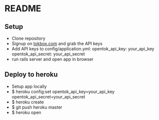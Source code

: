 # README
## Setup
- Clone repository
- Signup on [tokbox.com](http://tokbox.com) and grab the API keys
- Add API keys to config/application.yml:
opentok_api_key: your_api_key
opentok_api_secret: your_api_secret
- run rails server and open app in browser

## Deploy to heroku
- Setup app locally
- $ heroku config:set opentok_api_key=your_api_key opentok_api_secret=your_api_secret
- $ heroku create
- $ git push heroku master
- $ heroku open
